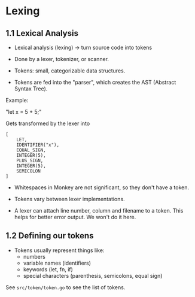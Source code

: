 # Lexing

## 1.1 Lexical Analysis

- Lexical analysis (lexing) -> turn source code into tokens

- Done by a lexer, tokenizer, or scanner.

- Tokens: small, categorizable data structures.

- Tokens are fed into the "parser", which creates the AST (Abstract Syntax Tree).

Example:

"let x = 5 + 5;"

Gets transformed by the lexer into

```
[
    LET,
    IDENTIFIER("x"),
    EQUAL_SIGN,
    INTEGER(5),
    PLUS_SIGN,
    INTEGER(5),
    SEMICOLON
]
```

- Whitespaces in Monkey are not significant, so they don't have a token.

- Tokens vary between lexer implementations.

- A lexer can attach line number, column and filename to a token. This helps for better error output. We won't do it here.

## 1.2 Defining our tokens

- Tokens usually represent things like: 
    - numbers
    - variable names (identifiers)
    - keywords (let, fn, if)
    - special characters (parenthesis, semicolons, equal sign)

See `src/token/token.go` to see the list of tokens.
